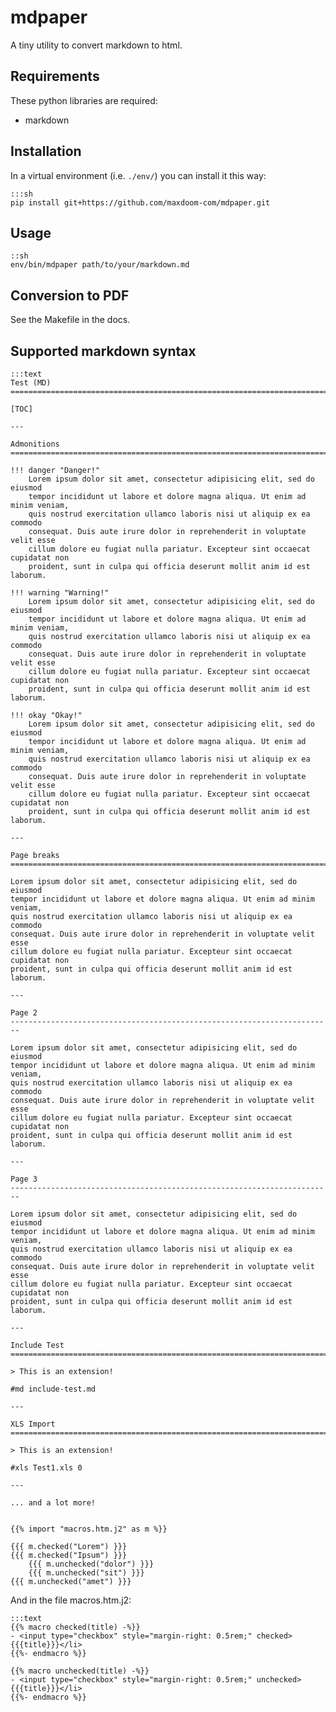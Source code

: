 mdpaper
========================================================================

A tiny utility to convert markdown to html.


Requirements
------------------------------------------------------------------------

These python libraries are required:

- markdown


Installation
------------------------------------------------------------------------

In a virtual environment (i.e. `./env/`) you can install it this way:

    :::sh
    pip install git+https://github.com/maxdoom-com/mdpaper.git


Usage
------------------------------------------------------------------------

    ::sh
    env/bin/mdpaper path/to/your/markdown.md


Conversion to PDF
------------------------------------------------------------------------

See the Makefile in the docs.


Supported markdown syntax
------------------------------------------------------------------------


    :::text
    Test (MD)
    ========================================================================

    [TOC]

    ---

    Admonitions
    ========================================================================

    !!! danger "Danger!"
        Lorem ipsum dolor sit amet, consectetur adipisicing elit, sed do eiusmod
        tempor incididunt ut labore et dolore magna aliqua. Ut enim ad minim veniam,
        quis nostrud exercitation ullamco laboris nisi ut aliquip ex ea commodo
        consequat. Duis aute irure dolor in reprehenderit in voluptate velit esse
        cillum dolore eu fugiat nulla pariatur. Excepteur sint occaecat cupidatat non
        proident, sunt in culpa qui officia deserunt mollit anim id est laborum.

    !!! warning "Warning!"
        Lorem ipsum dolor sit amet, consectetur adipisicing elit, sed do eiusmod
        tempor incididunt ut labore et dolore magna aliqua. Ut enim ad minim veniam,
        quis nostrud exercitation ullamco laboris nisi ut aliquip ex ea commodo
        consequat. Duis aute irure dolor in reprehenderit in voluptate velit esse
        cillum dolore eu fugiat nulla pariatur. Excepteur sint occaecat cupidatat non
        proident, sunt in culpa qui officia deserunt mollit anim id est laborum.

    !!! okay "Okay!"
        Lorem ipsum dolor sit amet, consectetur adipisicing elit, sed do eiusmod
        tempor incididunt ut labore et dolore magna aliqua. Ut enim ad minim veniam,
        quis nostrud exercitation ullamco laboris nisi ut aliquip ex ea commodo
        consequat. Duis aute irure dolor in reprehenderit in voluptate velit esse
        cillum dolore eu fugiat nulla pariatur. Excepteur sint occaecat cupidatat non
        proident, sunt in culpa qui officia deserunt mollit anim id est laborum.

    ---

    Page breaks
    ========================================================================

    Lorem ipsum dolor sit amet, consectetur adipisicing elit, sed do eiusmod
    tempor incididunt ut labore et dolore magna aliqua. Ut enim ad minim veniam,
    quis nostrud exercitation ullamco laboris nisi ut aliquip ex ea commodo
    consequat. Duis aute irure dolor in reprehenderit in voluptate velit esse
    cillum dolore eu fugiat nulla pariatur. Excepteur sint occaecat cupidatat non
    proident, sunt in culpa qui officia deserunt mollit anim id est laborum.

    ---

    Page 2
    ------------------------------------------------------------------------

    Lorem ipsum dolor sit amet, consectetur adipisicing elit, sed do eiusmod
    tempor incididunt ut labore et dolore magna aliqua. Ut enim ad minim veniam,
    quis nostrud exercitation ullamco laboris nisi ut aliquip ex ea commodo
    consequat. Duis aute irure dolor in reprehenderit in voluptate velit esse
    cillum dolore eu fugiat nulla pariatur. Excepteur sint occaecat cupidatat non
    proident, sunt in culpa qui officia deserunt mollit anim id est laborum.

    ---

    Page 3
    ------------------------------------------------------------------------

    Lorem ipsum dolor sit amet, consectetur adipisicing elit, sed do eiusmod
    tempor incididunt ut labore et dolore magna aliqua. Ut enim ad minim veniam,
    quis nostrud exercitation ullamco laboris nisi ut aliquip ex ea commodo
    consequat. Duis aute irure dolor in reprehenderit in voluptate velit esse
    cillum dolore eu fugiat nulla pariatur. Excepteur sint occaecat cupidatat non
    proident, sunt in culpa qui officia deserunt mollit anim id est laborum.

    ---

    Include Test
    ========================================================================

    > This is an extension!

    #md include-test.md

    ---

    XLS Import
    ========================================================================

    > This is an extension!

    #xls Test1.xls 0

    ---

    ... and a lot more!


    {{% import "macros.htm.j2" as m %}}

    {{{ m.checked("Lorem") }}}
    {{{ m.checked("Ipsum") }}}
        {{{ m.unchecked("dolor") }}}
        {{{ m.unchecked("sit") }}}
    {{{ m.unchecked("amet") }}}


And in the file macros.htm.j2:

    :::text
    {{% macro checked(title) -%}}
    - <input type="checkbox" style="margin-right: 0.5rem;" checked>{{{title}}}</li>
    {{%- endmacro %}}

    {{% macro unchecked(title) -%}}
    - <input type="checkbox" style="margin-right: 0.5rem;" unchecked>{{{title}}}</li>
    {{%- endmacro %}}

